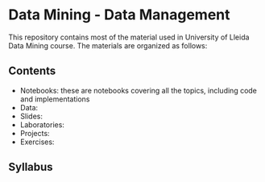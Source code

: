 # Data Mining - Data Management 

This repository contains most of the material used in University of Lleida Data Mining course. The materials are organized as follows:

## Contents

* Notebooks: these are notebooks covering all the topics, including code and implementations
* Data:
* Slides:
* Laboratories:
* Projects:
* Exercises:

## Syllabus


